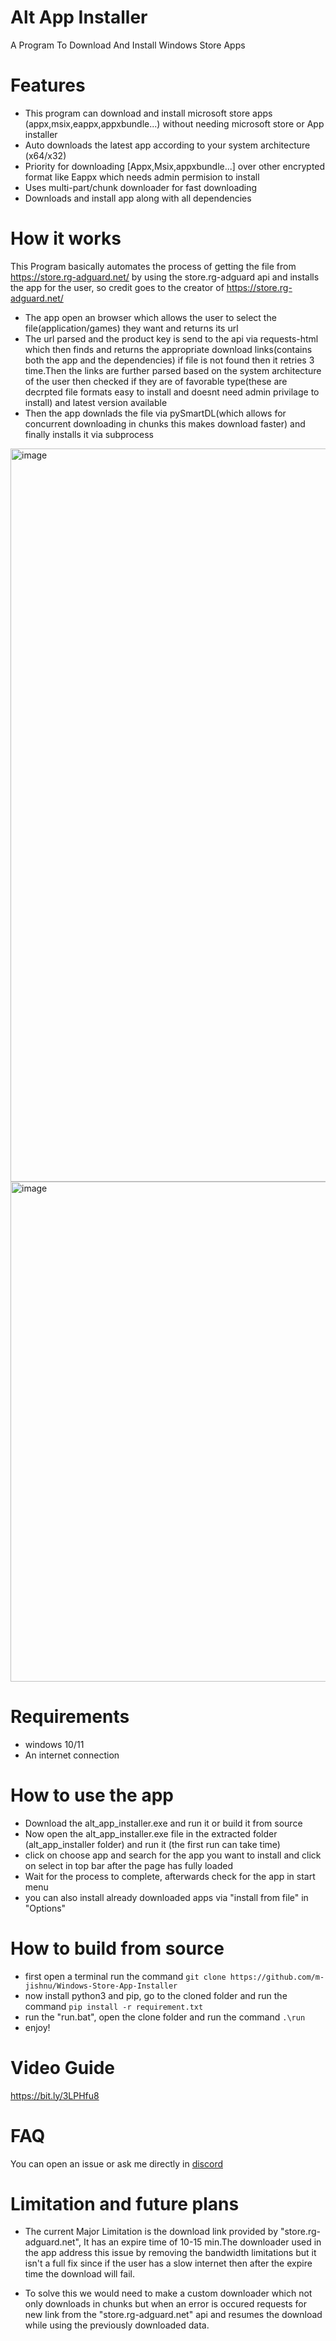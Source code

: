 # Alt App Installer

A Program To  Download And Install Windows Store Apps

# Features

- This program can download and install microsoft store apps (appx,msix,eappx,appxbundle...) without needing microsoft store or App installer
- Auto downloads the latest app according to your system architecture (x64/x32)
- Priority for downloading [Appx,Msix,appxbundle...] over other encrypted format like Eappx which needs admin permision to install
- Uses multi-part/chunk downloader for fast downloading
- Downloads and install app along with all dependencies 

# How it works
This Program basically automates the process of getting the file from https://store.rg-adguard.net/ by using the store.rg-adguard api and installs the app for the user, so credit goes to the creator of https://store.rg-adguard.net/

- The app open an browser which allows the user to select the file(application/games) they want and returns its url
- The url parsed and the product key is send to the api via requests-html which then finds and returns the appropriate download links(contains both the app and the dependencies) if file is not found then it retries 3 time.Then the links are further parsed based on the system architecture of the user then checked if they are of favorable type(these are decrpted file formats easy to install and doesnt need admin privilage to install) and latest version available
- Then the app downlads the file via pySmartDL(which allows for concurrent downloading in chunks this makes download faster) and finally installs it via subprocess

<img width="1173" alt="image" src="https://user-images.githubusercontent.com/83004520/175317632-8199f281-948e-4558-9b4a-0c8bdd2c50ee.png">
<img width="800" alt="image" src="https://user-images.githubusercontent.com/83004520/175317872-295f6430-066e-4f34-b14a-8b6fef36b634.png">

# Requirements
- windows 10/11
- An internet connection

# How to use the app
- Download the alt_app_installer.exe and run it or build it from source
- Now open the alt_app_installer.exe file in the extracted folder (alt_app_installer folder) and run it (the first run can take time)
- click on choose app and search for the app you want to install and click on select in top bar after the page has fully loaded 
- Wait for the process to complete, afterwards check for the app in start menu
- you can also install already downloaded apps via "install from file" in "Options" 

# How to build from source

- first open a terminal run the command `git clone https://github.com/m-jishnu/Windows-Store-App-Installer`
- now install python3 and pip, go to the cloned folder and run the command `pip install -r requirement.txt`
- run the "run.bat", open the clone folder and run the command  `.\run` 
- enjoy!

# Video Guide

https://bit.ly/3LPHfu8

# FAQ

You can open an issue or ask me directly in [discord](https://discord.com/invite/cbuEkpd)

# Limitation and future plans

- The current Major Limitation is the download link provided by "store.rg-adguard.net", It has an expire time of 10-15 min.The downloader used in the app address this issue by removing the bandwidth limitations but it isn't a full fix since if the user has a slow internet then after the expire time the download will fail.

- To solve this we would need to make a custom downloader which not only downloads in chunks but when an error is occured requests for new link from the "store.rg-adguard.net" api and resumes the download while using the previously downloaded data.
